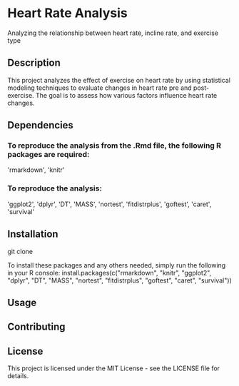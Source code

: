 # Heart Rate Analysis
Analyzing the relationship between heart rate, incline rate, and exercise type

## Description
This project analyzes the effect of exercise on heart rate by using statistical modeling techniques to evaluate changes in heart rate pre and post-exercise. The goal is to assess how various factors influence heart rate changes.

## Dependencies
### To reproduce the analysis from the .Rmd file, the following R packages are required:
'rmarkdown', 'knitr'

### To reproduce the analysis:
'ggplot2', 'dplyr', 'DT', 'MASS', 'nortest', 'fitdistrplus', 'goftest', 'caret', 'survival'

## Installation
git clone 

To install these packages and any others needed, simply run the following in your R console:
install.packages(c("rmarkdown", "knitr", "ggplot2", "dplyr", "DT", "MASS", "nortest", "fitdistrplus", "goftest", "caret", "survival"))

## Usage

## Contributing

## License
This project is licensed under the MIT License - see the LICENSE file for details.
